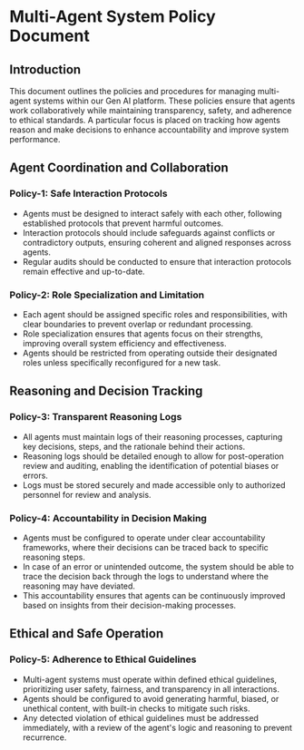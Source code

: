 # Multi-Agent System Policy Document

## Introduction

This document outlines the policies and procedures for managing multi-agent systems within our Gen AI platform. These policies ensure that agents work collaboratively while maintaining transparency, safety, and adherence to ethical standards. A particular focus is placed on tracking how agents reason and make decisions to enhance accountability and improve system performance.

## Agent Coordination and Collaboration

### Policy-1: Safe Interaction Protocols

- Agents must be designed to interact safely with each other, following established protocols that prevent harmful outcomes.
- Interaction protocols should include safeguards against conflicts or contradictory outputs, ensuring coherent and aligned responses across agents.
- Regular audits should be conducted to ensure that interaction protocols remain effective and up-to-date.

### Policy-2: Role Specialization and Limitation

- Each agent should be assigned specific roles and responsibilities, with clear boundaries to prevent overlap or redundant processing.
- Role specialization ensures that agents focus on their strengths, improving overall system efficiency and effectiveness.
- Agents should be restricted from operating outside their designated roles unless specifically reconfigured for a new task.

## Reasoning and Decision Tracking

### Policy-3: Transparent Reasoning Logs

- All agents must maintain logs of their reasoning processes, capturing key decisions, steps, and the rationale behind their actions.
- Reasoning logs should be detailed enough to allow for post-operation review and auditing, enabling the identification of potential biases or errors.
- Logs must be stored securely and made accessible only to authorized personnel for review and analysis.

### Policy-4: Accountability in Decision Making

- Agents must be configured to operate under clear accountability frameworks, where their decisions can be traced back to specific reasoning steps.
- In case of an error or unintended outcome, the system should be able to trace the decision back through the logs to understand where the reasoning may have deviated.
- This accountability ensures that agents can be continuously improved based on insights from their decision-making processes.

## Ethical and Safe Operation

### Policy-5: Adherence to Ethical Guidelines

- Multi-agent systems must operate within defined ethical guidelines, prioritizing user safety, fairness, and transparency in all interactions.
- Agents should be configured to avoid generating harmful, biased, or unethical content, with built-in checks to mitigate such risks.
- Any detected violation of ethical guidelines must be addressed immediately, with a review of the agent's logic and reasoning to prevent recurrence.
